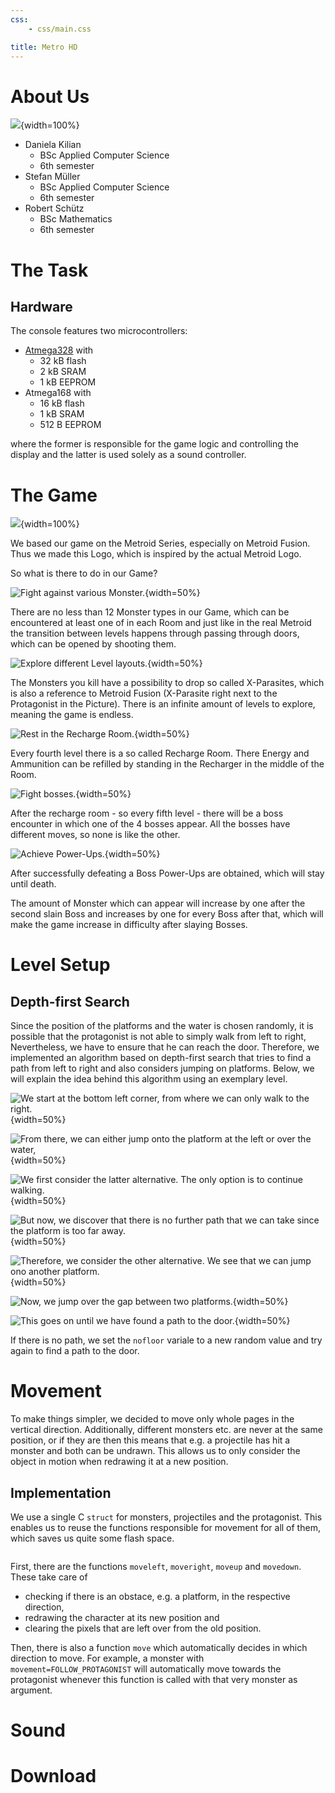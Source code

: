 ```yaml
---
css:
    - css/main.css

title: Metro HD
---
```


# About Us
![](images/wir.jpg){width=100%}

* Daniela Kilian
    - BSc Applied Computer Science
    - 6th semester
* Stefan Müller
    - BSc Applied Computer Science
    - 6th semester
* Robert Schütz
    - BSc Mathematics
    - 6th semester

# The Task

## Hardware
The console features two microcontrollers:

* [Atmega328](https://en.wikipedia.org/wiki/ATmega328) with
    - 32 kB flash
    - 2 kB SRAM
    - 1 kB EEPROM
* Atmega168 with
    - 16 kB flash
    - 1 kB SRAM
    - 512 B EEPROM

where the former is responsible for the game logic and controlling the display
and the latter is used solely as a sound controller.

# The Game
![](images/splash.png){width=100%}

We based our game on the Metroid Series, especially on Metroid Fusion.
Thus we made this Logo, which is inspired by the actual Metroid Logo.


So what is there to do in our Game?



![Fight against various Monster.](images/world2.png){width=50%}


There are no less than 12 Monster types in our Game, which can be encountered at least one of in each Room and
just like in the real Metroid the transition between levels happens through
passing through doors, which can be opened by shooting them.

![Explore different Level layouts.](images/world3.png){width=50%}


The Monsters you kill have a possibility to drop so called X-Parasites,
which is also a reference to Metroid Fusion (X-Parasite right next to the Protagonist in the Picture).
There is an infinite amount of levels to explore, meaning the game is endless.

![Rest in the Recharge Room.](images/world4.png){width=50%}


Every fourth level there is a so called Recharge Room. There Energy and Ammunition can be refilled by standing in the Recharger
in the middle of the Room.

![Fight bosses.](images/world5.png){width=50%}


After the recharge room - so every fifth level - there will be a boss encounter in which one of the 4 bosses appear.
All the bosses have different moves, so none is like the other.

![Achieve Power-Ups.](images/world6.png){width=50%}


After successfully defeating a Boss Power-Ups are obtained, which will stay until death.



The amount of Monster which can appear will increase by one after the second slain Boss and increases by one for every Boss after that,
which will make the game increase in difficulty after slaying Bosses.





# Level Setup

## Depth-first Search
Since the position of the platforms and the water is chosen randomly,
it is possible that the protagonist is not able to simply walk from left to right,
Nevertheless, we have to ensure that he can reach the door.
Therefore, we implemented an algorithm based on depth-first search
that tries to find a path from left to right and also considers jumping on platforms.
Below, we will explain the idea behind this algorithm using an exemplary level.

![We start at the bottom left corner, from where we can only walk to the right.](images/dfs1.png){width=50%}

![From there, we can either jump onto the platform at the left or over the water,](images/dfs2.png){width=50%}

![We first consider the latter alternative. The only option is to continue walking.](images/dfs3.png){width=50%}

![But now, we discover that there is no further path that we can take since the platform is too far away.](images/dfs4.png){width=50%}

![Therefore, we consider the other alternative. We see that we can jump ono another platform.](images/dfs5.png){width=50%}

![Now, we jump over the gap between two platforms.](images/dfs6.png){width=50%}

![This goes on until we have found a path to the door.](images/dfs7.png){width=50%}

If there is no path, we set the `nofloor` variale to a new random value
and try again to find a path to the door.

# Movement
To make things simpler, we decided to move only whole pages in the vertical direction.
Additionally, different monsters etc. are never at the same position,
or if they are then this means that e.g. a projectile has hit a monster and both can be undrawn.
This allows us to only consider the object in motion when redrawing it at a new position.

## Implementation
We use a single C `struct` for monsters, projectiles and the protagonist.
This enables us to reuse the functions responsible for movement for all of them,
which saves us quite some flash space.

```{.c include=../master/character.h startline=11 endline=30}
```

First, there are the functions `moveleft`, `moveright`, `moveup` and `movedown`.
These take care of

- checking if there is an obstace, e.g. a platform, in the respective direction,
- redrawing the character at its new position and
- clearing the pixels that are left over from the old position.

Then, there is also a function `move` which automatically decides in which direction to move.
For example, a monster with `movement=FOLLOW_PROTAGONIST` will automatically move towards the protagonist
whenever this function is called with that very monster as argument.

# Sound

# Download
